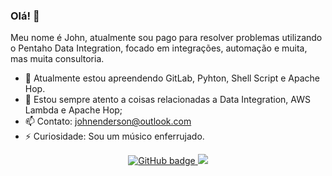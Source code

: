 ### Olá! 👋

Meu nome é John, atualmente sou pago para resolver problemas utilizando o Pentaho Data Integration, focado em integrações, automação e muita, mas muita consultoria.

- 🌱 Atualmente estou apreendendo GitLab, Pyhton,  Shell Script e Apache Hop.
- 👀 Estou sempre atento a coisas relacionadas a Data Integration, AWS Lambda e Apache Hop;
- 📫 Contato: johnenderson@outlook.com
- ⚡ Curiosidade: Sou um músico enferrujado.

<p align="center">
  <a href="https://github.com/johnenderson?tab=followers">
    <img src="https://img.shields.io/github/followers/badtuxx?label=Followers&logo=GitHub&style=for-the-badge" alt="GitHub badge" />
  </a>
  <a href="http://twitter.com/johnenderson">
    <img src="https://img.shields.io/twitter/follow/badtux_?label=Twitter&logo=twitter&style=for-the-badge" />
  </a>
</p>

<!--
**badtuxx/badtuxx** is a ✨ _special_ ✨ repository because its `README.md` (this file) appears on your GitHub profile.
Here are some ideas to get you started:
- 🔭 I’m currently working on ...
- 🌱 I’m currently learning ...
- 👯 I’m looking to collaborate on ...
- 🤔 I’m looking for help with ...
- 💬 Ask me about ...
- 📫 How to reach me: ...
- 😄 Pronouns: ...
- ⚡ Fun fact: ...
-->
